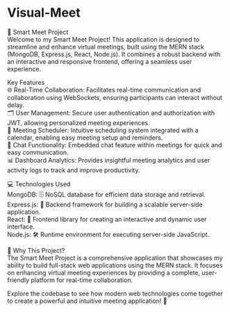# Visual-Meet

📅 Smart Meet Project <br/>
Welcome to my Smart Meet Project! This application is designed to streamline and enhance virtual meetings, built using the MERN stack (MongoDB, Express.js, React, Node.js). It combines a robust backend with an interactive and responsive frontend, offering a seamless user experience. <br/>

Key Features <br/>
🌐 Real-Time Collaboration: Facilitates real-time communication and collaboration using WebSockets, ensuring participants can interact without delay. <br/>
🗂️ User Management: Secure user authentication and authorization with JWT, allowing personalized meeting experiences. <br/>
📅 Meeting Scheduler: Intuitive scheduling system integrated with a calendar, enabling easy meeting setup and reminders. <br/>
💬 Chat Functionality: Embedded chat feature within meetings for quick and easy communication. <br/>
📊 Dashboard Analytics: Provides insightful meeting analytics and user activity logs to track and improve productivity. <br/>


💻 Technologies Used <br/>
MongoDB: 🗄️ NoSQL database for efficient data storage and retrieval. <br/>
Express.js: 🚀 Backend framework for building a scalable server-side application. <br/>
React: 🎨 Frontend library for creating an interactive and dynamic user interface. <br/>
Node.js: 🛠️ Runtime environment for executing server-side JavaScript. <br/>


🤔 Why This Project? <br/>
The Smart Meet Project is a comprehensive application that showcases my ability to build full-stack web applications using the MERN stack. It focuses on enhancing virtual meeting experiences by providing a complete, user-friendly platform for real-time collaboration. <br/>

Explore the codebase to see how modern web technologies come together to create a powerful and intuitive meeting application! 🚀

